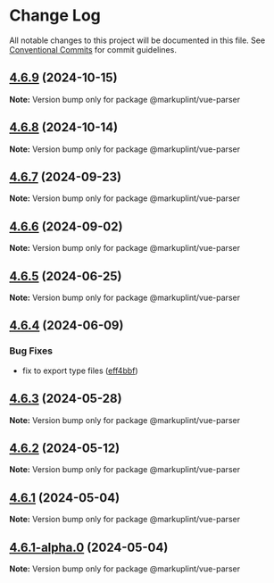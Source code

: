 # Change Log

All notable changes to this project will be documented in this file.
See [Conventional Commits](https://conventionalcommits.org) for commit guidelines.

## [4.6.9](https://github.com/markuplint/markuplint/compare/@markuplint/vue-parser@4.6.8...@markuplint/vue-parser@4.6.9) (2024-10-15)

**Note:** Version bump only for package @markuplint/vue-parser





## [4.6.8](https://github.com/markuplint/markuplint/compare/@markuplint/vue-parser@4.6.7...@markuplint/vue-parser@4.6.8) (2024-10-14)

**Note:** Version bump only for package @markuplint/vue-parser

## [4.6.7](https://github.com/markuplint/markuplint/compare/@markuplint/vue-parser@4.6.6...@markuplint/vue-parser@4.6.7) (2024-09-23)

**Note:** Version bump only for package @markuplint/vue-parser

## [4.6.6](https://github.com/markuplint/markuplint/compare/@markuplint/vue-parser@4.6.5...@markuplint/vue-parser@4.6.6) (2024-09-02)

**Note:** Version bump only for package @markuplint/vue-parser

## [4.6.5](https://github.com/markuplint/markuplint/compare/@markuplint/vue-parser@4.6.4...@markuplint/vue-parser@4.6.5) (2024-06-25)

**Note:** Version bump only for package @markuplint/vue-parser

## [4.6.4](https://github.com/markuplint/markuplint/compare/@markuplint/vue-parser@4.6.3...@markuplint/vue-parser@4.6.4) (2024-06-09)

### Bug Fixes

- fix to export type files ([eff4bbf](https://github.com/markuplint/markuplint/commit/eff4bbfd127574809dc5e15d7cafe87699758ee0))

## [4.6.3](https://github.com/markuplint/markuplint/compare/@markuplint/vue-parser@4.6.2...@markuplint/vue-parser@4.6.3) (2024-05-28)

**Note:** Version bump only for package @markuplint/vue-parser

## [4.6.2](https://github.com/markuplint/markuplint/compare/@markuplint/vue-parser@4.6.1...@markuplint/vue-parser@4.6.2) (2024-05-12)

**Note:** Version bump only for package @markuplint/vue-parser

## [4.6.1](https://github.com/markuplint/markuplint/compare/@markuplint/vue-parser@4.6.1-alpha.0...@markuplint/vue-parser@4.6.1) (2024-05-04)

**Note:** Version bump only for package @markuplint/vue-parser

## [4.6.1-alpha.0](https://github.com/markuplint/markuplint/compare/@markuplint/vue-parser@4.6.0...@markuplint/vue-parser@4.6.1-alpha.0) (2024-05-04)

**Note:** Version bump only for package @markuplint/vue-parser
